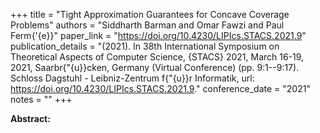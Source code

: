 +++
title = "Tight Approximation Guarantees for Concave Coverage Problems"
authors = "Siddharth Barman and Omar Fawzi and Paul Ferm{\'{e}}"
paper_link = "https://doi.org/10.4230/LIPIcs.STACS.2021.9"
publication_details = "(2021). In 38th International Symposium on Theoretical Aspects of Computer Science, {STACS} 2021, March 16-19, 2021, Saarbr{\"{u}}cken, Germany (Virtual Conference) (pp. 9:1--9:17). Schloss Dagstuhl - Leibniz-Zentrum f{\"{u}}r Informatik, url: <a href='https://doi.org/10.4230/LIPIcs.STACS.2021.9' target='_blank'>https://doi.org/10.4230/LIPIcs.STACS.2021.9</a>."
conference_date = "2021"
notes = ""
+++

<b>Abstract:</b>
